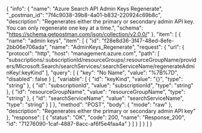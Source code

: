{
  "info": {
    "name": "Azure Search API Admin Keys Regenerate",
    "_postman_id": "7f4c9038-39b8-4a01-b832-220924c69b8c",
    "description": "Regenerates either the primary or secondary admin API key. You can only regenerate one key at a time.",
    "schema": "https://schema.getpostman.com/json/collection/v2.0.0/"
  },
  "item": [
    {
      "name": "admin keys",
      "item": [
        {
          "id": "f28e8d36-3f47-48ed-8efe-2bb06e706ada",
          "name": "AdminKeys_Regenerate",
          "request": {
            "url": {
              "protocol": "http",
              "host": "management.azure.com",
              "path": [
                "subscriptions/:subscriptionId/resourceGroups/:resourceGroupName/providers/Microsoft.Search/searchServices/:searchServiceName/regenerateAdminKey/:keyKind"
              ],
              "query": [
                {
                  "key": "No Name",
                  "value": "%7B%7D",
                  "disabled": false
                }
              ],
              "variable": [
                {
                  "id": "keyKind",
                  "value": "{}",
                  "type": "string"
                },
                {
                  "id": "subscriptionId",
                  "value": "subscriptionId",
                  "type": "string"
                },
                {
                  "id": "resourceGroupName",
                  "value": "resourceGroupName",
                  "type": "string"
                },
                {
                  "id": "searchServiceName",
                  "value": "searchServiceName",
                  "type": "string"
                }
              ]
            },
            "method": "POST",
            "body": {
              "mode": "raw"
            },
            "description": "Regenerates either the primary or secondary admin API key"
          },
          "response": [
            {
              "status": "OK",
              "code": 200,
              "name": "Response_200",
              "id": "71276090-1caf-4887-8acc-af6f5e4faa4a"
            }
          ]
        }
      ]
    }
  ]
}
